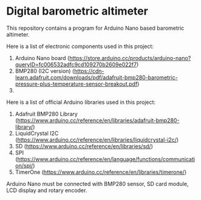 # Digital barometric altimeter
This repository contains a program for Arduino Nano based barometric altimeter.

Here is a list of electronic components used in this project:
  1. Arduino Nano board (https://store.arduino.cc/products/arduino-nano?queryID=fc006532adfc9cd109270b2609e022f7)
  2. BMP280 (I2C version) (https://cdn-learn.adafruit.com/downloads/pdf/adafruit-bmp280-barometric-pressure-plus-temperature-sensor-breakout.pdf)
  3. 

Here is a list of official Arduino libraries used in this project:
  1. Adafruit BMP280 Library (https://www.arduino.cc/reference/en/libraries/adafruit-bmp280-library/)
  2. LiquidCrystal I2C (https://www.arduino.cc/reference/en/libraries/liquidcrystal-i2c/)
  3. SD (https://www.arduino.cc/reference/en/libraries/sd/)
  4. SPI (https://www.arduino.cc/reference/en/language/functions/communication/spi/)
  5. TimerOne (https://www.arduino.cc/reference/en/libraries/timerone/)

Arduino Nano must be connected with BMP280 sensor, SD card module, LCD display and rotary encoder.
